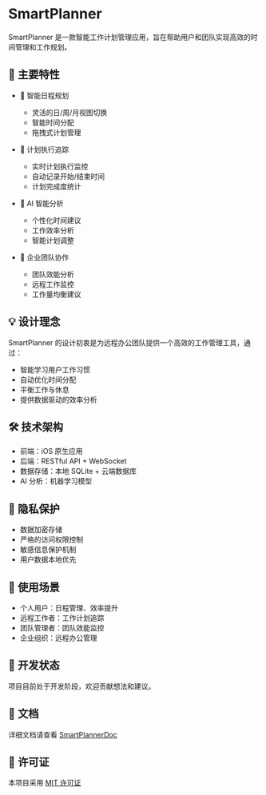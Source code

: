 # SmartPlanner

SmartPlanner 是一款智能工作计划管理应用，旨在帮助用户和团队实现高效的时间管理和工作规划。

## 🌟 主要特性

- 📅 智能日程规划
  - 灵活的日/周/月视图切换
  - 智能时间分配
  - 拖拽式计划管理
  
- 🎯 计划执行追踪
  - 实时计划执行监控
  - 自动记录开始/结束时间
  - 计划完成度统计
  
- 🤖 AI 智能分析
  - 个性化时间建议
  - 工作效率分析
  - 智能计划调整
  
- 🏢 企业团队协作
  - 团队效能分析
  - 远程工作监控
  - 工作量均衡建议

## 💡 设计理念

SmartPlanner 的设计初衷是为远程办公团队提供一个高效的工作管理工具，通过：

- 智能学习用户工作习惯
- 自动优化时间分配
- 平衡工作与休息
- 提供数据驱动的效率分析

## 🛠️ 技术架构

- 前端：iOS 原生应用
- 后端：RESTful API + WebSocket
- 数据存储：本地 SQLite + 云端数据库
- AI 分析：机器学习模型

## 🔐 隐私保护

- 数据加密存储
- 严格的访问权限控制
- 敏感信息保护机制
- 用户数据本地优先

## 📱 使用场景

- 个人用户：日程管理、效率提升
- 远程工作者：工作计划追踪
- 团队管理者：团队效能监控
- 企业组织：远程办公管理

## 🔄 开发状态

项目目前处于开发阶段，欢迎贡献想法和建议。

## 📝 文档

详细文档请查看 [SmartPlannerDoc](./SmartPlannerDoc/Smartplanner.md)

## 📄 许可证

本项目采用 [MIT 许可证](./LICENSE)